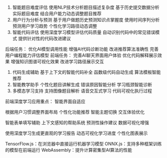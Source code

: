 1. 智能题目难度评估
使用NLP技术分析题目描述复杂度
基于历史提交数据分析实际题目难度
结合用户能力动态调整题目推荐
2. 用户行为分析与预测
基于用户做题历史预测知识点掌握度
使用时间序列分析预测用户学习趋势
个性化学习路径动态调整
3. 智能代码评估
使用深度学习模型评估代码质量
自动识别代码中的常见错误模式
提供针对性的代码改进建议

后端任务：
优化AI模型调用性能
增强AI代码诊断功能
改进推荐算法准确性
完善用户编程能力评估模型
前端任务：
完善AI聊天界面用户体验
优化代码解释展示效果
增强知识图谱可视化效果
改进学习路径展示交互

1. 代码生成辅助
基于上下文的智能代码补全
函数级代码自动生成
算法模板智能推荐
2. 智能教学助手
个性化题目讲解生成
错误原因智能分析
学习瓶颈智能诊断
3. 多模态学习支持
支持图像题目解析
语音交互式学习
代码可视化执行过程


前端深度学习应用重点：
智能界面自适应

根据用户习惯调整界面布局
个性化功能推荐
智能主题切换
交互体验优化

智能表单填写辅助
上下文感知的帮助系统
预测性操作建议
数据可视化增强

使用深度学习生成更直观的学习报告
动态可视化学习进度
个性化图表展示

TensorFlow.js：在浏览器中直接运行机器学习模型
ONNX.js：支持多种框架训练的模型在前端运行
WebAssembly：提升计算密集型AI算法的性能